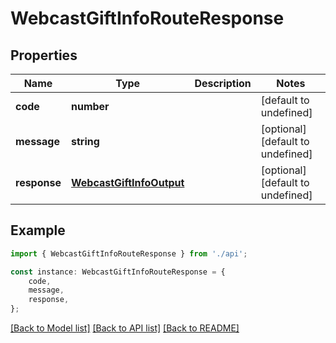 # WebcastGiftInfoRouteResponse


## Properties

Name | Type | Description | Notes
------------ | ------------- | ------------- | -------------
**code** | **number** |  | [default to undefined]
**message** | **string** |  | [optional] [default to undefined]
**response** | [**WebcastGiftInfoOutput**](WebcastGiftInfoOutput.md) |  | [optional] [default to undefined]

## Example

```typescript
import { WebcastGiftInfoRouteResponse } from './api';

const instance: WebcastGiftInfoRouteResponse = {
    code,
    message,
    response,
};
```

[[Back to Model list]](../README.md#documentation-for-models) [[Back to API list]](../README.md#documentation-for-api-endpoints) [[Back to README]](../README.md)
